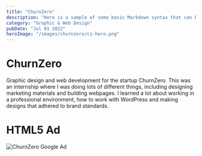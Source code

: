 ```yaml
---
title: "ChurnZero"
description: "Here is a sample of some basic Markdown syntax that can be used when writing Markdown content in Astro."
category: "Graphic & Web Design"
pubDate: "Jul 01 2022"
heroImage: "/images/churnzero/cz-hero.png"
---
```

# ChurnZero

Graphic design and web development for the startup ChurnZero. This was an internship where I was doing lots of different things, including designing marketing materials and building webpages. I learned a lot about working in a professional environment, how to work with WordPress and making designs that adhered to brand standards.

# HTML5 Ad

![ChurnZero Google Ad](/images/churnzero/cz-ad.gif)
